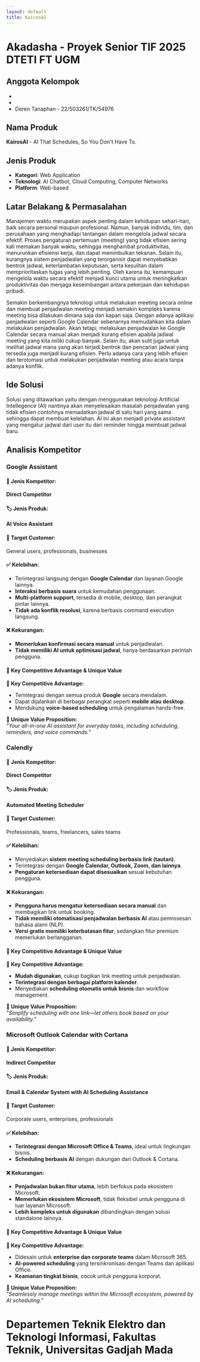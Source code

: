 ```yaml
---
layout: default
title: KairosAI
---
```


# Akadasha - Proyek Senior TIF 2025 DTETI FT UGM

## Anggota Kelompok

-
-
- Deren Tanaphan - 22/503261/TK/54976

## Nama Produk

**KairosAI** - AI That Schedules, So You Don't Have To.

## Jenis Produk

- **Kategori**: Web Application
- **Teknologi**: AI Chatbot, Cloud Computing, Computer Networks
- **Platform**: Web-based

## Latar Belakang & Permasalahan

Manajemen waktu merupakan aspek penting dalam kehidupan sehari-hari, baik secara personal maupun profesional. Namun, banyak individu, tim, dan perusahaan yang menghadapi tantangan dalam mengelola jadwal secara efektif. Proses pengaturan pertemuan (meeting) yang tidak efisien sering kali memakan banyak waktu, sehingga menghambat produktivitas, menurunkan efisiensi kerja, dan dapat menimbulkan tekanan. Selain itu, kurangnya sistem penjadwalan yang terorganisir dapat menyebabkan bentrok jadwal, keterlambatan keputusan, serta kesulitan dalam memprioritaskan tugas yang lebih penting. Oleh karena itu, kemampuan mengelola waktu secara efektif menjadi kunci utama untuk meningkatkan produktivitas dan menjaga keseimbangan antara pekerjaan dan kehidupan pribadi.

Semakin berkembangnya teknologi untuk melakukan meeting secara online dan membuat penjadwalan meeting menjadi semakin kompleks karena meeting bisa dilakukan dimana saja dan kapan saja. Dengan adanya aplikasi penjadwalan seperti Google Calendar sebenarnya memudahkan kita dalam melakukan penjadwalan. Akan tetapi, melakukan penjadwalan ke Google Calendar secara manual akan menjadi kurang efisien apabila jadwal meeting yang kita miliki cukup banyak. Selain itu, akan sulit juga untuk melihat jadwal mana yang akan terjadi bentrok dan pencarian jadwal yang tersedia juga menjadi kurang efisien. Perlu adanya cara yang lebih efisien dan terotomasi untuk melakukan penjadwalan meeting atau acara tanpa adanya konflik.

## Ide Solusi

Solusi yang ditawarkan yaitu dengan menggunakan teknologi Artificial Intellegence (AI) nantinya akan menyelesaikan masalah penjadwalan yang tidak efisien contohnya memadatkan jadwal di satu hari yang sama sehingga dapat membuat kelelahan. AI ini akan menjadi private assistant yang mengatur jadwal dari user itu dari reminder hingga membuat jadwal baru.

## Analisis Kompetitor

### **Google Assistant**

#### 📌 Jenis Kompetitor:

**Direct Competitor**

#### 🏷️ Jenis Produk:

**AI Voice Assistant**

#### 🎯 Target Customer:

General users, professionals, businesses

#### ✅ Kelebihan:

- Terintegrasi langsung dengan **Google Calendar** dan layanan Google lainnya.
- **Interaksi berbasis suara** untuk kemudahan penggunaan.
- **Multi-platform support**, tersedia di mobile, desktop, dan perangkat pintar lainnya.
- **Tidak ada konflik resolusi**, karena berbasis command execution langsung.

#### ❌ Kekurangan:

- **Memerlukan konfirmasi secara manual** untuk penjadwalan.
- **Tidak memiliki AI untuk optimisasi jadwal**, hanya berdasarkan perintah pengguna.

#### 🚀 Key Competitive Advantage & Unique Value

**🔹 Key Competitive Advantage:**

- Terintegrasi dengan semua produk **Google** secara mendalam.
- Dapat dijalankan di berbagai perangkat seperti **mobile atau desktop**.
- Mendukung **voice-based scheduling** untuk pengalaman hands-free.

**🔹 Unique Value Proposition:**  
_"Your all-in-one AI assistant for everyday tasks, including scheduling, reminders, and voice commands."_

### **Calendly**

#### 📌 Jenis Kompetitor:

**Direct Competitor**

#### 🏷️ Jenis Produk:

**Automated Meeting Scheduler**

#### 🎯 Target Customer:

Professionals, teams, freelancers, sales teams

#### ✅ Kelebihan:

- Menyediakan **sistem meeting scheduling berbasis link (tautan)**.
- Terintegrasi dengan **Google Calendar, Outlook, Zoom, dan lainnya**.
- **Pengaturan ketersediaan dapat disesuaikan** sesuai kebutuhan pengguna.

#### ❌ Kekurangan:

- **Pengguna harus mengatur ketersediaan secara manual** dan membagikan link untuk booking.
- **Tidak memiliki otomatisasi penjadwalan berbasis AI** atau pemrosesan bahasa alami (NLP).
- **Versi gratis memiliki keterbatasan fitur**, sedangkan fitur premium memerlukan berlangganan.

#### 🚀 Key Competitive Advantage & Unique Value

**🔹 Key Competitive Advantage:**

- **Mudah digunakan**, cukup bagikan link meeting untuk penjadwalan.
- **Terintegrasi dengan berbagai platform kalender**.
- Menyediakan **scheduling otomatis untuk bisnis** dan workflow management.

**🔹 Unique Value Proposition:**  
_"Simplify scheduling with one link—let others book based on your availability."_

### **Microsoft Outlook Calendar with Cortana**

#### 📌 Jenis Kompetitor:

**Indirect Competitor**

#### 🏷️ Jenis Produk:

**Email & Calendar System with AI Scheduling Assistance**

#### 🎯 Target Customer:

Corporate users, enterprises, professionals

#### ✅ Kelebihan:

- **Terintegrasi dengan Microsoft Office & Teams**, ideal untuk lingkungan bisnis.
- **Scheduling berbasis AI** dengan dukungan dari Outlook & Cortana.

#### ❌ Kekurangan:

- **Penjadwalan bukan fitur utama**, lebih berfokus pada ekosistem Microsoft.
- **Memerlukan ekosistem Microsoft**, tidak fleksibel untuk pengguna di luar layanan Microsoft.
- **Lebih kompleks untuk digunakan** dibandingkan dengan solusi standalone lainnya.

#### 🚀 Key Competitive Advantage & Unique Value

**🔹 Key Competitive Advantage:**

- Didesain untuk **enterprise dan corporate teams** dalam Microsoft 365.
- **AI-powered scheduling** yang tersinkronisasi dengan Teams dan aplikasi Office.
- **Keamanan tingkat bisnis**, cocok untuk pengguna korporat.

**🔹 Unique Value Proposition:**  
_"Seamlessly manage meetings within the Microsoft ecosystem, powered by AI scheduling."_

# Departemen Teknik Elektro dan Teknologi Informasi, Fakultas Teknik, Universitas Gadjah Mada
